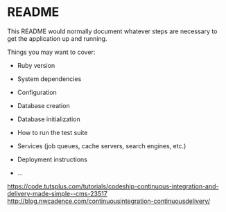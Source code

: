 # README

This README would normally document whatever steps are necessary to get the
application up and running.

Things you may want to cover:

* Ruby version

* System dependencies

* Configuration

* Database creation

* Database initialization

* How to run the test suite

* Services (job queues, cache servers, search engines, etc.)

* Deployment instructions

* ...

https://code.tutsplus.com/tutorials/codeship-continuous-integration-and-delivery-made-simple--cms-23517
http://blog.nwcadence.com/continuousintegration-continuousdelivery/

